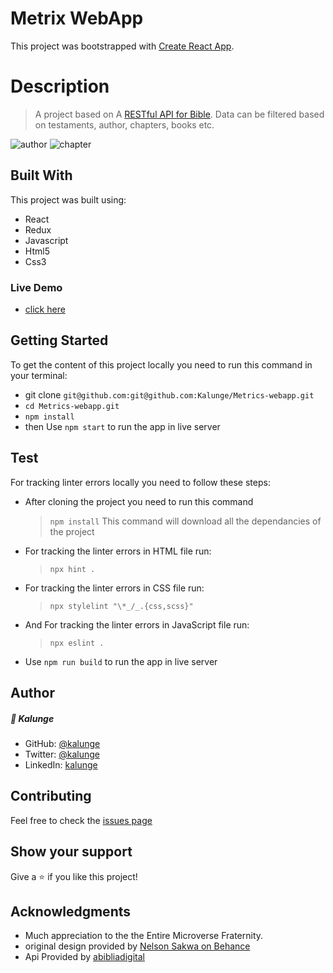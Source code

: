 # Metrix WebApp

This project was bootstrapped with [Create React App](https://github.com/facebook/create-react-app).

# Description

> A project based on A [RESTful API for Bible](https://github.com/marciovsena/abibliadigital/blob/master/DOCUMENTATION.md). Data can be filtered based on testaments, author, chapters, books etc.

![author](https://user-images.githubusercontent.com/50773868/137195306-5b55e3b6-fd50-4079-9fe1-5fa0dfdf6402.png)
![chapter](https://user-images.githubusercontent.com/50773868/137195317-5ecbd397-e9f9-4a09-bfee-9b3ce71c6713.png)


## Built With

This project was built using:
- React
- Redux
- Javascript
- Html5
- Css3

### Live Demo
- [click here](https://elated-hawking-3a7b66.netlify.app/)

## Getting Started

To get the content of this project locally you need to run this command in your terminal:

- git clone ```git@github.com:git@github.com:Kalunge/Metrics-webapp.git``` 
- `cd Metrics-webapp.git`
- `npm install`
- then Use `npm start` to run the app in live server

## Test

For tracking linter errors locally you need to follow these steps:

- After cloning the project you need to run this command

  > `npm install`
  > This command will download all the dependancies of the project

- For tracking the linter errors in HTML file run:

  > `npx hint .`

- For tracking the linter errors in CSS file run:

  > `npx stylelint "\*_/_.{css,scss}"`

- And For tracking the linter errors in JavaScript file run:

  > `npx eslint .`

- Use `npm run build` to run the app in live server

## Author

##### 👤 **Kalunge**

- GitHub: [@kalunge](https://github.com/kalunge)
- Twitter: [@kalunge](https://twitter.com/titus_muthomi)
- LinkedIn: [kalunge](https://linkedin.com/in/titus_muthomi)


##  Contributing

Feel free to check the [issues page](https://github.com/andersonlebon/Situation-updates-on-COVID-19and--casesTracker/issues)

## Show your support

Give a :star: if you like this project!

## Acknowledgments

- Much appreciation to the the Entire Microverse Fraternity.
- original design provided by [Nelson Sakwa on Behance](https://www.behance.net/sakwadesignstudio)
- Api Provided by [abibliadigital](https://github.com/marciovsena/abibliadigital/blob/master/DOCUMENTATION.md)


